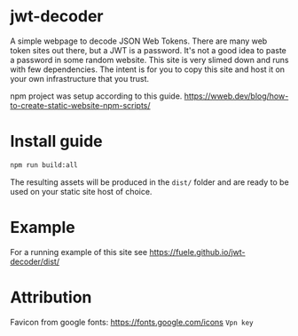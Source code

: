 # jwt-decoder
A simple webpage to decode JSON Web Tokens. There are many web token sites out there, but a JWT is a password. It's not a good idea to paste a password in some random website. This site is very slimed down and runs with few dependencies. The intent is for you to copy this site and host it on your own infrastructure that you trust.

npm project was setup according to this guide. https://wweb.dev/blog/how-to-create-static-website-npm-scripts/


# Install guide
```sh
npm run build:all
```

The resulting assets will be produced in the `dist/` folder and are ready to be used on your static site host of choice.

# Example
For a running example of this site see https://fuele.github.io/jwt-decoder/dist/ 

# Attribution
Favicon from google fonts: https://fonts.google.com/icons `Vpn key`

